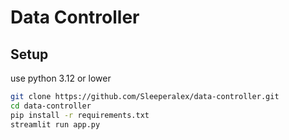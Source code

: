 # Data Controller

## Setup

use python 3.12 or lower

```bash
git clone https://github.com/Sleeperalex/data-controller.git
cd data-controller
pip install -r requirements.txt
streamlit run app.py
```
